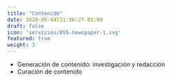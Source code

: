 ```yaml
---
title: "Contenido"
date: 2020-05-04T21:56:27-03:00
draft: false
icon: 'servicios/055-newspaper-1.svg'
featured: true
weight: 3
---
```

- Generación de contenido: investigación y redacción
- Curación de contenido

